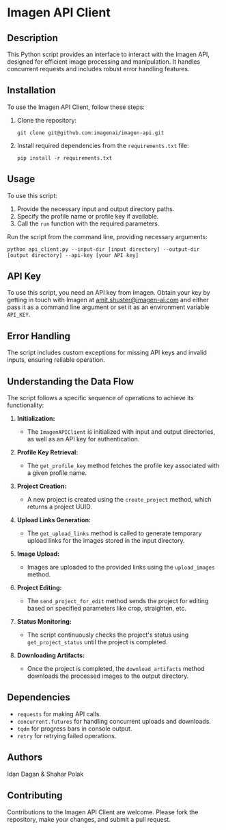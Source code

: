 # Imagen API Client

## Description

This Python script provides an interface to interact with the Imagen API, designed for efficient image processing and
manipulation. It handles concurrent requests and includes robust error handling features.

## Installation

To use the Imagen API Client, follow these steps:

1. Clone the repository:
   ```
   git clone git@github.com:imagenai/imagen-api.git
   ```
2. Install required dependencies from the `requirements.txt` file:
   ```
   pip install -r requirements.txt
   ```

## Usage
To use this script:
1. Provide the necessary input and output directory paths.
2. Specify the profile name or profile key if available.
3. Call the `run` function with the required parameters.

Run the script from the command line, providing necessary arguments:

```
python api_client.py --input-dir [input directory] --output-dir [output directory] --api-key [your API key]
```

## API Key

To use this script, you need an API key from Imagen. Obtain your key by getting in touch with Imagen
at [amit.shuster@imagen-ai.com](mailto:amit.shuster@imagen-ai.com) and either pass it as a command line argument or set it as an
environment variable `API_KEY`.

## Error Handling

The script includes custom exceptions for missing API keys and invalid inputs, ensuring reliable operation.

## Understanding the  Data Flow

The script follows a specific sequence of operations to achieve its functionality:

1. **Initialization:**
   - The `ImagenAPIClient` is initialized with input and output directories, as well as an API key for authentication.

2. **Profile Key Retrieval:**
   - The `get_profile_key` method fetches the profile key associated with a given profile name.

3. **Project Creation:**
   - A new project is created using the `create_project` method, which returns a project UUID.

4. **Upload Links Generation:**
   - The `get_upload_links` method is called to generate temporary upload links for the images stored in the input directory.

5. **Image Upload:**
   - Images are uploaded to the provided links using the `upload_images` method.

6. **Project Editing:**
   - The `send_project_for_edit` method sends the project for editing based on specified parameters like crop, straighten, etc.

7. **Status Monitoring:**
   - The script continuously checks the project's status using `get_project_status` until the project is completed.

8. **Downloading Artifacts:**
   - Once the project is completed, the `download_artifacts` method downloads the processed images to the output directory.


## Dependencies
- `requests` for making API calls.
- `concurrent.futures` for handling concurrent uploads and downloads.
- `tqdm` for progress bars in console output.
- `retry` for retrying failed operations.

## Authors
Idan Dagan & Shahar Polak 


## Contributing

Contributions to the Imagen API Client are welcome. Please fork the repository, make your changes, and submit a pull
request.


